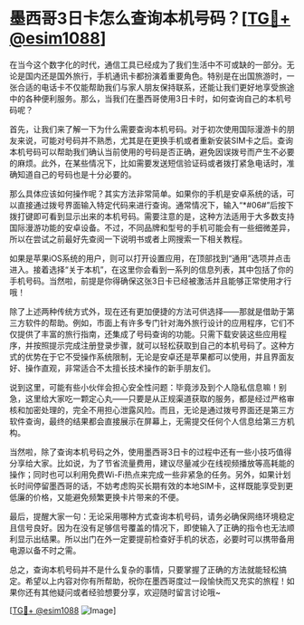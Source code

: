 # 墨西哥3日卡怎么查询本机号码？[[TG💪+ @esim1088](https://t.me/s/esim1088)]

在当今这个数字化的时代，通信工具已经成为了我们生活中不可或缺的一部分。无论是国内还是国外旅行，手机通讯卡都扮演着重要角色。特别是在出国旅游时，一张合适的电话卡不仅能帮助我们与家人朋友保持联系，还能让我们更好地享受旅途中的各种便利服务。那么，当我们在墨西哥使用3日卡时，如何查询自己的本机号码呢？

首先，让我们来了解一下为什么需要查询本机号码。对于初次使用国际漫游卡的朋友来说，可能对号码并不熟悉，尤其是在更换手机或者重新安装SIM卡之后。查询本机号码可以帮助我们确认当前使用的号码是否正确，避免因误拨号而产生不必要的麻烦。此外，在某些情况下，比如需要发送短信验证码或者拨打紧急电话时，准确知道自己的号码也是十分必要的。

那么具体应该如何操作呢？其实方法非常简单。如果你的手机是安卓系统的话，可以直接通过拨号界面输入特定代码来进行查询。通常情况下，输入“*#06#”后按下拨打键即可看到显示出来的本机号码。需要注意的是，这种方法适用于大多数支持国际漫游功能的安卓设备。不过，不同品牌和型号的手机可能会有一些细微差异，所以在尝试之前最好先查阅一下说明书或者上网搜索一下相关教程。

如果是苹果iOS系统的用户，则可以打开设置应用，在顶部找到“通用”选项并点击进入。接着选择“关于本机”，在这里你会看到一系列的信息列表，其中包括了你的手机号码。当然啦，前提是你得确保这张3日卡已经被激活并且能够正常使用才行哦！

除了上述两种传统方式外，现在还有更加便捷的方法可供选择——那就是借助于第三方软件的帮助。例如，市面上有许多专门针对海外旅行设计的应用程序，它们不仅提供了丰富的旅行指南，还集成了号码查询的功能。只需下载安装这些应用程序，并按照提示完成注册登录步骤，就可以轻松获取到自己的本机号码了。这种方式的优势在于它不受操作系统限制，无论是安卓还是苹果都可以使用，并且界面友好、操作直观，非常适合不太擅长技术操作的新手朋友们。

说到这里，可能有些小伙伴会担心安全性问题：毕竟涉及到个人隐私信息嘛！别急，这里给大家吃一颗定心丸——只要是从正规渠道获取的服务，都是经过严格审核和加密处理的，完全不用担心泄露风险。而且，无论是通过拨号界面还是第三方软件查询，最终的结果都会直接展示在屏幕上，无需提交任何个人信息给第三方机构。

当然啦，除了查询本机号码之外，使用墨西哥3日卡的过程中还有一些小技巧值得分享给大家。比如说，为了节省流量费用，建议尽量减少在线视频播放等高耗能的操作；同时也可以利用免费Wi-Fi热点来完成一些非紧急的任务。另外，如果计划长时间停留墨西哥的话，不妨考虑购买长期有效的本地SIM卡，这样既能享受到更低廉的价格，又能避免频繁更换卡片带来的不便。

最后，提醒大家一句：无论采用哪种方式查询本机号码，请务必确保网络环境稳定且信号良好。因为在没有足够信号覆盖的情况下，即使输入了正确的指令也无法顺利显示出结果。所以出门在外一定要提前检查好手机的状态，必要时可以携带备用电源以备不时之需。

总之，查询本机号码并不是什么复杂的事情，只要掌握了正确的方法就能轻松搞定。希望以上内容对你有所帮助，祝你在墨西哥度过一段愉快而又充实的旅程！如果你还有其他疑问或者经验想要分享，欢迎随时留言讨论哦~

[[TG💪+ @esim1088](https://t.me/s/esim1088) ![Image](https://i.postimg.cc/4NQfJmqS/Snipaste-2025-05-13-00-14-12.png)]